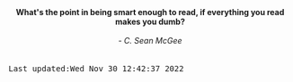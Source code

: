 
<div align="center"><b><span>What's the point in being smart enough to read, if everything you read makes you dumb?</span></b><br><br><i> - C. Sean McGee</i></div>
<br><br><kbd>Last updated:Wed Nov 30 12:42:37 2022</kbd>